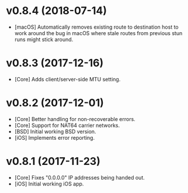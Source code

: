 # v0.8.4 (2018-07-14)

- [macOS] Automatically removes existing route to destination host to work
  around the bug in macOS where stale routes from previous stun runs might
  stick around.

# v0.8.3 (2017-12-16)

- [Core] Adds client/server-side MTU setting.

# v0.8.2 (2017-12-01)

- [Core] Better handling for non-recoverable errors.
- [Core] Support for NAT64 carrier networks.
- [BSD] Initial working BSD version.
- [iOS] Implements error reporting.

# v0.8.1 (2017-11-23)

- [Core] Fixes "0.0.0.0" IP addresses being handed out.
- [iOS] Initial working iOS app.
